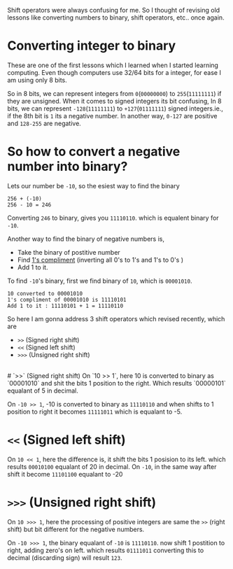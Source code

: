 <!--


---
 "JavaScript : shift operators"
date: 2014-03-28 00:00:00 IST
updated: 2014-03-28 00:00:00 IST
categories: javascript
---

-->
<!DOCTYPE html>
<html>

<head>
  <title>basic-git-workflow</title>
  <meta charset="utf-8">
  <meta name="viewport" content="width=device-width, initial-scale=1.0">


  <link rel="stylesheet" href="./css/bootstrap.css">
  <link rel="stylesheet" href="./css/bootstrap.grid.css">
  <link rel="stylesheet" href="./css/bootstrap.min.css">
  <link rel="stylesheet" href="./css/bootstrap-reboot.min.css">
  <link rel="stylesheet" href="./css/bootstrap.css.map">
  <link rel="stylesheet" href="./css/blog-home.css">
  <link rel="stylesheet" href="./css/prism.css">
  <script async defer src="./css/prism.js"></script>
</head>

<body>

Shift operators were always confusing for me. So I thought of revising old lessons like converting numbers to binary, shift operators, etc.. once again.

# Converting integer to binary

These are one of the first lessons which I learned when I started learning computing. Even though computers use 32/64 bits for a integer, for ease I am using only 8 bits.

So in 8 bits, we can represent integers from `0`(`00000000`) to `255`(`11111111`) if they are unsigned. When it comes to signed integers its bit confusing, In 8 bits, we can represent `-128`(`11111111`) to `+127`(`01111111`) signed integers.ie., if the 8th bit is `1` its a negative number. In another way, `0-127` are positive and `128-255` are negative.

# So how to convert a negative number into binary?

Lets our number be `-10`, so the esiest way to find the binary

```
256 + (-10)
256 - 10 = 246
```

Converting `246` to binary, gives you `11110110`. which is equalent binary for `-10`.

Another way to find the binary of negative numbers is,

- Take the binary of postitive number
- Find [1's compliment](https://en.wikipedia.org/wiki/1%27s_complement) (inverting all 0's to 1's and 1's to 0's )
- Add 1 to it.

To find `-10`'s binary, first we find binary of `10`, which is `00001010`.

```
10 converted to 00001010
1's compliment of 00001010 is 11110101
Add 1 to it : 11110101 + 1 = 11110110
```

So here I am gonna address 3 shift operators which revised recently, which are

- `>>` (Signed right shift)
- `<<` (Signed left shift)
- `>>>` (Unsigned right shift)

<br/>
# `>>` (Signed right shift)
On `10 >> 1`, here 10 is converted to binary as `00001010` and shit the bits 1 position to the right. Which results `00000101` equalant of 5 in decimal.

On `-10 >> 1`, -10 is converted to binary as `11110110` and when shifts to 1 position to right it becomes `11111011` which is equalant to -5.

# `<<` (Signed left shift)

On `10 << 1`, here the difference is, it shift the bits 1 posision to its left. which results `00010100` equalant of 20 in decimal. On `-10`, in the same way after shift it become `11101100` equalant to -20

# `>>>` (Unsigned right shift)

On `10 >>> 1`, here the processing of positive integers are same the `>>` (right shift) but bit different for the negative numbers.

On `-10 >>> 1`, the binary equalant of `-10` is `11110110`. now shift 1 postition to right, adding zero's on left. which results `01111011` converting this to decimal (discarding sign) will result `123`.
